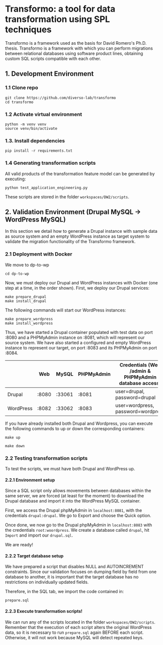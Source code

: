 # Transformo: a tool for data transformation using SPL techniques

Transformo is a framework used as the basis for David Romero's Ph.D. thesis. Transformo is a framework with which you can perform migrations between relational databases using software product lines, obtaining custom SQL scripts compatible with each other.


## 1. Development Environment

### 1.1 Clone repo

```
git clone https://github.com/diverso-lab/transformo
cd transformo
```

### 1.2 Activate virtual environment

```
python -m venv venv
source venv/bin/activate
```

### 1.3. Install dependencies

```
pip install -r requirements.txt
```

### 1.4 Generating transformation scripts

All valid products of the transformation feature model can be generated by executing:

```
python test_application_engineering.py
```

These scripts are stored in the folder `workspaces/DW2/scripts`.

## 2. Validation Environment (Drupal MySQL -> WordPress MySQL)

In this section we detail how to generate a Drupal instance with sample data as source system and an empty WordPress instance as target system to validate the migration functionality of the Transformo framework. 


### 2.1 Deployment with Docker 

We move to dp-to-wp
```
cd dp-to-wp
```

Now, we must deploy our Drupal and WordPress instances with Docker (one step at a time, in the order shown). First, we deploy our Drupal services:
```
make prepare_drupal
make install_drupal
```

The following commands will start our WordPress instances:
```
make prepare_wordpress
make install_wordpress
```

Thus, we have started a Drupal container populated with test data on port :8080 and a PHPMyAdmin instance on :8081, which will represent our source system. We have also started a configured and empty WordPress instance to represent our target, on port :8083 and its PHPMyAdmin on port :8084.

<div align="center">
  
|           | Web   | MySQL  | PHPMyAdmin | Credentials (Web /admin & PHPMyAdmin database access) |
|-----------|-------|--------|------------|-------------------------------------------------------|
| Drupal    | :8080 | :33061 | :8081      | user=drupal, password=drupal                          |
| WordPress | :8082 | :33062 | :8083      | user=wordpress, password=wordpress                    |
  
</div>

If you have already installed both Drupal and Wordpress, you can execute the following commands to up or down the corresponding containers:

```
make up
```

```
make down
```

### 2.2 Testing transformation scripts

To test the scripts, we must have both Drupal and WordPress up.

#### 2.2.1 Environment setup

Since a SQL script only allows movements between databases within the same server, we are forced (at least for the moment) to download the Drupal database and import it into the WordPress MySQL container.

First, we access the Drupal phpMyAdmin in `localhost:8081`, with the credentials `drupal:drupal`.  We go to Export and choose the Quick option.

Once done, we now go to the Drupal phpMyAdmin in `localhost:8083` with the credentials `root:woordpress`. We create a database called `drupal`, hit `Import` and import our `drupal.sql`.

We are ready!

#### 2.2.2 Target database setup

We have prepared a script that disables NULL and AUTOINCREMENT constraints. Since our validation focuses on dumping field by field from one database to another, it is important that the target database has no restrictions on individually updated fields.

Therefore, in the SQL tab, we import the code contained in:

```
prepare.sql
````

#### 2.2.3 Execute transformation scripts!

We can run any of the scripts located in the folder `workspaces/DW2/scripts`. Remember that the execution of each script alters the original WordPress data, so it is necessary to run `prepare.sql` again BEFORE each script. Otherwise, it will not work because MySQL will detect repeated keys.
